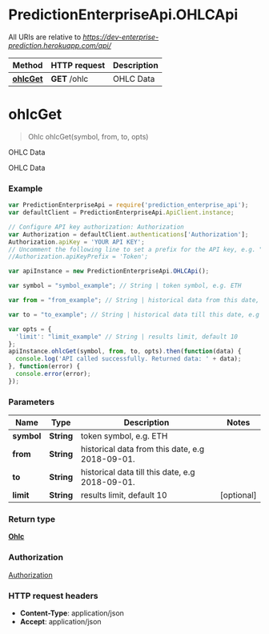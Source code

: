 # PredictionEnterpriseApi.OHLCApi

All URIs are relative to *https://dev-enterprise-prediction.herokuapp.com/api/*

Method | HTTP request | Description
------------- | ------------- | -------------
[**ohlcGet**](OHLCApi.md#ohlcGet) | **GET** /ohlc | OHLC Data


<a name="ohlcGet"></a>
# **ohlcGet**
> Ohlc ohlcGet(symbol, from, to, opts)

OHLC Data

OHLC Data

### Example
```javascript
var PredictionEnterpriseApi = require('prediction_enterprise_api');
var defaultClient = PredictionEnterpriseApi.ApiClient.instance;

// Configure API key authorization: Authorization
var Authorization = defaultClient.authentications['Authorization'];
Authorization.apiKey = 'YOUR API KEY';
// Uncomment the following line to set a prefix for the API key, e.g. "Token" (defaults to null)
//Authorization.apiKeyPrefix = 'Token';

var apiInstance = new PredictionEnterpriseApi.OHLCApi();

var symbol = "symbol_example"; // String | token symbol, e.g. ETH

var from = "from_example"; // String | historical data from this date, e.g 2018-09-01.

var to = "to_example"; // String | historical data till this date, e.g 2018-09-01.

var opts = { 
  'limit': "limit_example" // String | results limit, default 10
};
apiInstance.ohlcGet(symbol, from, to, opts).then(function(data) {
  console.log('API called successfully. Returned data: ' + data);
}, function(error) {
  console.error(error);
});

```

### Parameters

Name | Type | Description  | Notes
------------- | ------------- | ------------- | -------------
 **symbol** | **String**| token symbol, e.g. ETH | 
 **from** | **String**| historical data from this date, e.g 2018-09-01. | 
 **to** | **String**| historical data till this date, e.g 2018-09-01. | 
 **limit** | **String**| results limit, default 10 | [optional] 

### Return type

[**Ohlc**](Ohlc.md)

### Authorization

[Authorization](../README.md#Authorization)

### HTTP request headers

 - **Content-Type**: application/json
 - **Accept**: application/json

